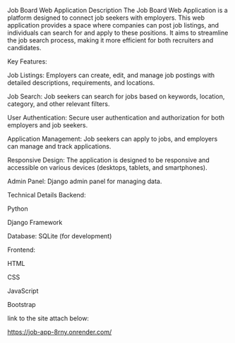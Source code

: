 Job Board Web Application
Description
The Job Board Web Application is a platform designed to connect job seekers with employers. This web application provides a space where companies can post job listings, and individuals can search for and apply to these positions.  It aims to streamline the job search process, making it more efficient for both recruiters and candidates.

Key Features:

Job Listings: Employers can create, edit, and manage job postings with detailed descriptions, requirements, and locations.

Job Search: Job seekers can search for jobs based on keywords, location, category, and other relevant filters.

User Authentication: Secure user authentication and authorization for both employers and job seekers.

Application Management: Job seekers can apply to jobs, and employers can manage and track applications.

Responsive Design: The application is designed to be responsive and accessible on various devices (desktops, tablets, and smartphones).

Admin Panel: Django admin panel for managing data.

Technical Details
Backend:

Python

Django Framework

Database: SQLite (for development)

Frontend:

HTML

CSS

JavaScript

Bootstrap

link to the site attach below:

https://job-app-8rny.onrender.com/
